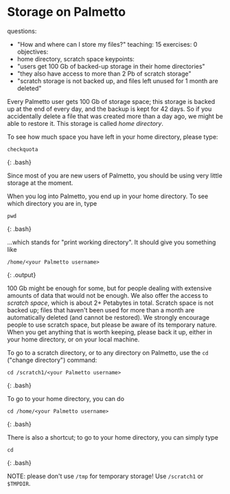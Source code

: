# Storage on Palmetto
questions:
- "How and where can I store my files?"
teaching: 15
exercises: 0
objectives:
- home directory, scratch space
keypoints:
- "users get 100 Gb of backed-up storage in their home directories"
- "they also have access to more than 2 Pb of scratch storage"
- "scratch storage is not backed up, and files left unused for 1 month are deleted"

Every Palmetto user gets 100 Gb of storage space; this storage is backed up at the end of every day, and the backup is kept for 42 days. So if you accidentally delete a file that was created more than a day ago, we might be able to restore it. This storage is called *home directory*.

To see how much space you have left in your home directory, please type:

~~~
checkquota
~~~
{: .bash}

Since most of you are new users of Palmetto, you should be using very little storage at the moment.

When you log into Palmetto, you end up in your home directory. To see which directory you are in, type 

~~~
pwd
~~~
{: .bash}

...which stands for "print working directory". It should give you something like

~~~
/home/<your Palmetto username>
~~~
{: .output}

100 Gb might be enough for some, but for people dealing with extensive amounts of data that would not be enough. We also offer the access to *scratch space*, which is about 2+ Petabytes in total. Scratch space is not backed up; files that haven't been used for more than a month are automatically deleted (and cannot be restored). We strongly encourage people to use scratch space, but please be aware of its temporary nature. When you get anything that is worth keeping, please back it up, either in your home directory, or on your local machine.

To go to a scratch directory, or to any directory on Palmetto, use the `cd` ("change directory") command:

~~~
cd /scratch1/<your Palmetto username>
~~~
{: .bash}
 
To go to your home directory, you can do

~~~
cd /home/<your Palmetto username>
~~~
{: .bash}

There is also a shortcut; to go to your home directory, you can simply type

~~~
cd
~~~
{: .bash}

NOTE: please don't use `/tmp` for temporary storage! Use `/scratch1` or `$TMPDIR`.
